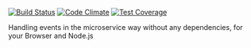 [![Build Status](https://travis-ci.org/janbiasi/vanage.svg?branch=master)](https://travis-ci.org/janbiasi/vanage)
[![Code Climate](https://codeclimate.com/github/janbiasi/vanage/badges/gpa.svg)](https://codeclimate.com/github/janbiasi/vanage)
[![Test Coverage](https://codeclimate.com/github/janbiasi/vanage/badges/coverage.svg)](https://codeclimate.com/github/janbiasi/vanage/coverage)

Handling events in the microservice way without any dependencies, for your Browser and Node.js

